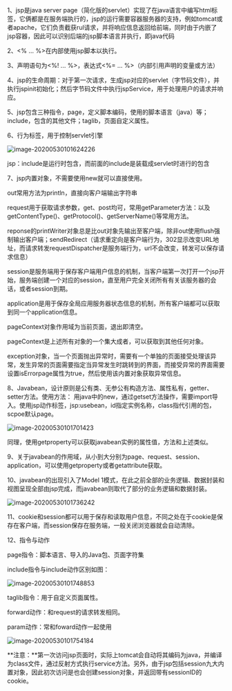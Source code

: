 1、jsp是java server page（简化版的servlet）实现了在java语言中编写html标签，它俩都是在服务端执行的，jsp的运行需要容器服务器的支持，例如tomcat或者apache，它们负责截获rul请求，并将响应信息返回给前端，同时由于内嵌了jsp容器，因此可以识别后端的jsp脚本语言并执行，即java代码

2、<% ... %>在内部使用jsp脚本以执行。

3、声明语句为<%! ... %>，表达式<%= ... %>（内部引用声明的变量或方法）

4、jsp的生命周期：对于第一次请求，生成jsp对应的servlet（字节码文件），并执行jspinit初始化；然后字节码文件中执行jspService，用于处理用户的请求并响应。

5、jsp包含三种指令，page，定义脚本编码，使用的脚本语言（java）等；include，包含的其他文件；taglib，页面自定义属性。

6、行为标签，用于控制servlet引擎

![image-20200530101624226](https://imagebag.oss-cn-chengdu.aliyuncs.com/img/image-20200530101624226.png)

jsp：include是运行时包含，而前面的include是装载成servlet时进行的包含

7、jsp内置对象，不需要使用new就可以直接使用。

out常用方法为println，直接向客户端输出字符串

request用于获取请求参数，get、post均可，常用getParameter方法：以及getContentType()、getProtocol()、getServerName()等常用方法。

reponse的printWriter对象总是比out对象先输出至客户端，除非out使用flush强制输出客户端；sendRedirect（请求重定向是客户端行为，302显示改变URL地址，而请求转发requestDispatcher是服务端行为，url不会改变，转发可以保存请求信息）

session是服务端用于保存客户端用户信息的机制，当客户端第一次打开一个jsp开始，服务端创建一个对应的session，直至用户完全关闭所有有关该服务器的会话，或者session到期。

application是用于保存全局应用服务器状态信息的机制，所有客户端都可以获取到同一个application信息。

pageContext对象作用域为当前页面，退出即清空。

pageContext是上述所有对象的一个集大成者，可以获取到其他任何对象。

exception对象，当一个页面抛出异常时，需要有一个单独的页面接受处理该异常，发生异常的页面需要指定当异常发生时跳转到的界面，而接受异常的界面需要设置isErrorpage属性为true，然后使用该内置对象获取异常信息。

8、Javabean，设计原则是公有类、无参公有构造方法、属性私有，getter、setter方法。使用方法：  用java中的new，通过getset方法操作，需要import导入。使用jsp动作标签，jsp:usebean，id指定实例名称，class指代引用的包，scpoe默认page。

![image-20200530101701423](https://imagebag.oss-cn-chengdu.aliyuncs.com/img/image-20200530101736242.png)

同理，使用getproperty可以获取javabean实例的属性值，方法和上述类似。

9、关于javabean的作用域，从小到大分别为page、request、session、application，可以使用getproperty或者getattribute获取。

10、javabean的出现引入了Model 1模式，在此之前全部的业务逻辑、数据封装和视图呈现全部由jsp完成，而javabean则取代了部分的业务逻辑和数据封装。

![image-20200530101736242](https://imagebag.oss-cn-chengdu.aliyuncs.com/img/image-20200530101748853.png)

11、cookie和session都可以用于保存和读取用户信息，不同之处在于cookie是保存在客户端，而session保存在服务端，一般关闭浏览器就会自动清除。

12、指令与动作

page指令：脚本语言、导入的Java包、页面字符集

include指令与include动作区别如图：

![image-20200530101748853](https://imagebag.oss-cn-chengdu.aliyuncs.com/img/image-20200530101754184.png)

taglib指令：用于自定义页面属性。

forward动作：和request的请求转发相同。

param动作：常和foward动作一起使用

![image-20200530101754184](https://imagebag.oss-cn-chengdu.aliyuncs.com/img/image-20200530101701423.png)

**注意：**第一次访问jsp页面时，实际上tomcat会自动将其编码为java，并编译为class文件，通过反射方式执行service方法。另外，由于jsp包括session九大内置对象，因此初次访问是也会创建session对象，并返回带有sessionID的cookie。